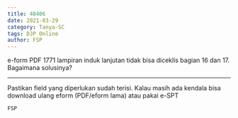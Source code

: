 ```yaml
---
title: 48406
date: 2021-03-29
category: Tanya-SC
tags: DJP Online
author: FSP
---
```


e-form PDF 1771 lampiran induk lanjutan tidak bisa diceklis bagian 16 dan 17. Bagaimana solusinya?

---

Pastikan field yang diperlukan sudah terisi. Kalau masih ada kendala bisa download ulang eform (PDF/eform lama) atau pakai e-SPT

`FSP`
